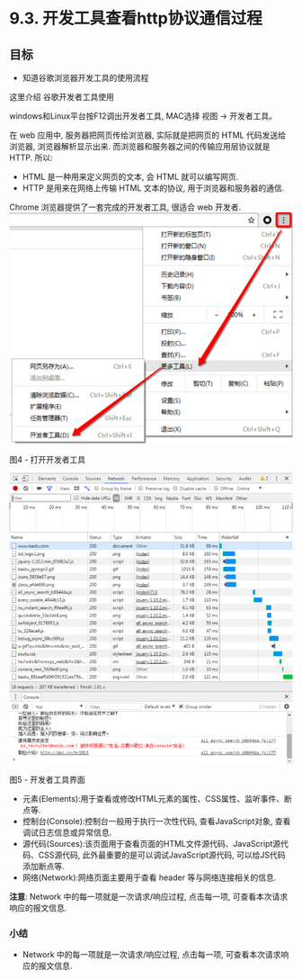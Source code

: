 # 9.3. 开发工具查看http协议通信过程

目标
--

*   知道谷歌浏览器开发工具的使用流程

这里介绍 谷歌开发者工具使用

windows和Linux平台按F12调出开发者工具, MAC选择 视图 -> 开发者工具。

在 web 应用中, 服务器把网页传给浏览器, 实际就是把网页的 HTML 代码发送给浏览器, 浏览器解析显示出来. 而浏览器和服务器之间的传输应用层协议就是 HTTP. 所以:

*   HTML 是一种用来定义网页的文本, 会 HTML 就可以编写网页.
*   HTTP 是用来在网络上传输 HTML 文本的协议, 用于浏览器和服务器的通信.

Chrome 浏览器提供了一套完成的开发者工具, 很适合 web 开发者. ![](imgs/开发工具的使用-1.png)

图4 - 打开开发者工具

![](imgs/开发工具的使用-2.png)

图5 - 开发者工具界面

*   元素(Elements):用于查看或修改HTML元素的属性、CSS属性、监听事件、断点等.
*   控制台(Console):控制台一般用于执行一次性代码, 查看JavaScript对象, 查看调试日志信息或异常信息.
*   源代码(Sources):该页面用于查看页面的HTML文件源代码、JavaScript源代码、CSS源代码, 此外最重要的是可以调试JavaScript源代码, 可以给JS代码添加断点等.
*   网络(Network):网络页面主要用于查看 header 等与网络连接相关的信息.

**注意**: Network 中的每一项就是一次请求/响应过程, 点击每一项, 可查看本次请求响应的报文信息.

### 小结

*   Network 中的每一项就是一次请求/响应过程, 点击每一项, 可查看本次请求响应的报文信息.